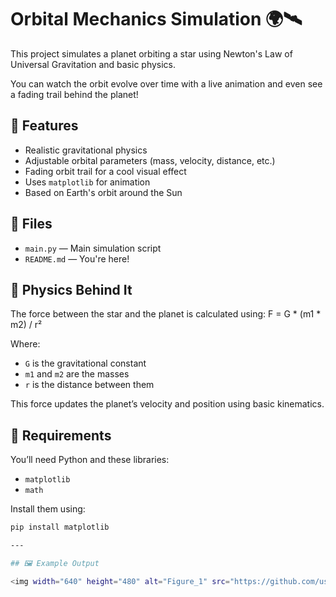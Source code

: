 # Orbital Mechanics Simulation 🌍🛰️

This project simulates a planet orbiting a star using Newton's Law of Universal Gravitation and basic physics.

You can watch the orbit evolve over time with a live animation and even see a fading trail behind the planet!

## 🚀 Features

- Realistic gravitational physics
- Adjustable orbital parameters (mass, velocity, distance, etc.)
- Fading orbit trail for a cool visual effect
- Uses `matplotlib` for animation
- Based on Earth's orbit around the Sun

## 📁 Files

- `main.py` — Main simulation script
- `README.md` — You're here!

## 🧠 Physics Behind It

The force between the star and the planet is calculated using:
F = G * (m1 * m2) / r²

Where:
- `G` is the gravitational constant
- `m1` and `m2` are the masses
- `r` is the distance between them

This force updates the planet’s velocity and position using basic kinematics.

## 🔧 Requirements

You’ll need Python and these libraries:
- `matplotlib`
- `math`

Install them using:

```bash
pip install matplotlib

---

## 🖼️ Example Output

<img width="640" height="480" alt="Figure_1" src="https://github.com/user-attachments/assets/03354c23-900e-4a11-9f13-b61d5f87b297" />
